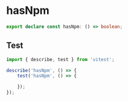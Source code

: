 # hasNpm
```ts
export declare const hasNpm: () => boolean;

```

## Test
```ts
import { describe, test } from 'vitest';

describe('hasNpm', () => {
    test('hasNpm', () => {

    });
});
```
